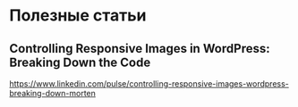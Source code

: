 # Полезные статьи

## Controlling Responsive Images in WordPress: Breaking Down the Code

https://www.linkedin.com/pulse/controlling-responsive-images-wordpress-breaking-down-morten 
